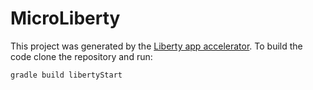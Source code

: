 # MicroLiberty

This project was generated by the [Liberty app accelerator](http://liberty-starter.wasdev.developer.ibm.com/start/api/). To build the code clone the repository and run:

```
gradle build libertyStart
```